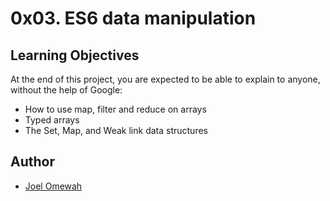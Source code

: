 # 0x03. ES6 data manipulation

## Learning Objectives
At the end of this project, you are expected to be able to explain to anyone, without the help of Google:

* How to use map, filter and reduce on arrays
* Typed arrays
* The Set, Map, and Weak link data structures

## Author
- [Joel Omewah](https://github.com/Omewah)
